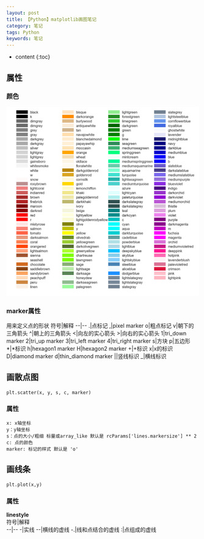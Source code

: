 ```yaml
---
layout: post
title: 【Python】matplotlib画图笔记
category: 笔记
tags: Python
keywords: 笔记
---
```


* content
{:toc}

## 属性
### 颜色

![](/assets/img/notes/plot_color.png)
### marker属性
用来定义点的形状
符号|解释
--|--
.|点标记
,|pixel marker
o|粗点标记
v|朝下的三角箭头
^|朝上的三角箭头
<|向左的实心箭头
\>|向右的实心箭头 
1|tri_down marker
2|tri_up marker
3|tri_left marker
4|tri_right marker
s|方块
p|五边形
*|\*标识
h|hexagon1 marker
H|hexagon2 marker
+|+标识
x|x的标识
D|diamond marker
d|thin_diamond marker
\||竖线标识
_|横线标识



## 画散点图
```
plt.scatter(x, y, s, c, marker)
```
### 属性
```
x: x轴坐标
y：y轴坐标
s：点的大小/粗细 标量或array_like 默认是 rcParams['lines.markersize'] ** 2
c: 点的颜色 
marker: 标记的样式 默认是 'o'
```

## 画线条
```
plt.plot(x,y)
```

### 属性

**linestyle**  
符号|解释  
--|--
\-|实线
\--|横线的虚线
\-.|线和点结合的虚线
:|点组成的虚线



